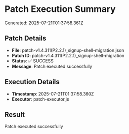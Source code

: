 # Patch Execution Summary
Generated: 2025-07-21T01:37:58.361Z

## Patch Details
- **File**: patch-v1.4.311(P2.2.1)_signup-shell-migration.json
- **Patch ID**: patch-v1.4.311(P2.2.1)_signup-shell-migration
- **Status**: ✅ SUCCESS
- **Message**: Patch executed successfully

## Execution Details
- **Timestamp**: 2025-07-21T01:37:58.360Z
- **Executor**: patch-executor.js

## Result
Patch executed successfully
